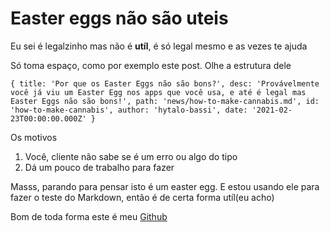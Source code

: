 # Easter eggs não são uteis

Eu sei é legalzinho mas não é __utíl__, é só legal mesmo
e as vezes te ajuda

Só toma espaço, como por exemplo este post. Olhe a estrutura dele

``{
    title: 'Por que os Easter Eggs não são bons?',
    desc: 'Provávelmente você já viu um Easter Egg nos apps que você usa, e até é legal mas Easter Eggs não são bons!',
    path: 'news/how-to-make-cannabis.md',
    id: 'how-to-make-cannabis',
    author: 'hytalo-bassi',
    date: '2021-02-23T00:00:00.000Z'
}``

Os motivos
1. Você, cliente não sabe se é um erro ou algo do tipo
2. Dá um pouco de trabalho para fazer

Masss, parando para pensar isto é um easter egg. E estou usando ele para fazer o teste do Markdown,
então é de certa forma utíl(eu acho)

Bom de toda forma este é meu [Github](https://github.com/hytalo-bassi)